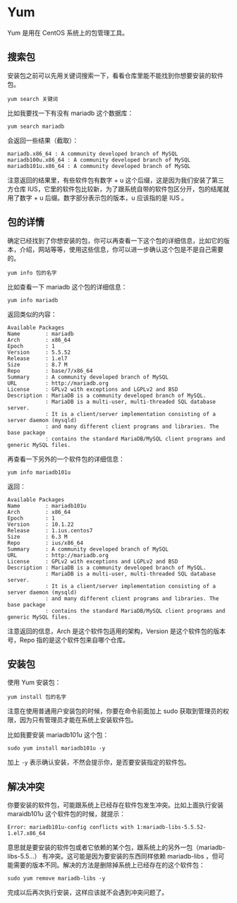 # Yum

Yum 是用在 CentOS 系统上的包管理工具。

## 搜索包

安装包之前可以先用关键词搜索一下，看看仓库里能不能找到你想要安装的软件包。

```
yum search 关键词
```

比如我要找一下有没有 mariadb 这个数据库：

```
yum search mariadb
```

会返回一些结果（截取）：

```
mariadb.x86_64 : A community developed branch of MySQL
mariadb100u.x86_64 : A community developed branch of MySQL
mariadb101u.x86_64 : A community developed branch of MySQL
```

注意返回的结果里，有些软件包有数字 + u 这个后缀，这是因为我们安装了第三方仓库 IUS，它里的软件包比较新，为了跟系统自带的软件包区分开，包的结尾就用了数字 + u 后缀。数字部分表示包的版本，u 应该指的是 IUS 。

## 包的详情

确定已经找到了你想安装的包，你可以再查看一下这个包的详细信息，比如它的版本，介绍，网站等等，使用这些信息，你可以进一步确认这个包是不是自己需要的。

```
yum info 包的名字
```

比如查看一下 mariadb 这个包的详细信息：

```
yum info mariadb
```

返回类似的内容：

```
Available Packages
Name        : mariadb
Arch        : x86_64
Epoch       : 1
Version     : 5.5.52
Release     : 1.el7
Size        : 8.7 M
Repo        : base/7/x86_64
Summary     : A community developed branch of MySQL
URL         : http://mariadb.org
License     : GPLv2 with exceptions and LGPLv2 and BSD
Description : MariaDB is a community developed branch of MySQL.
            : MariaDB is a multi-user, multi-threaded SQL database server.
            : It is a client/server implementation consisting of a server daemon (mysqld)
            : and many different client programs and libraries. The base package
            : contains the standard MariaDB/MySQL client programs and generic MySQL files.
```

再查看一下另外的一个软件包的详细信息：

```
yum info mariadb101u
```

返回：

```
Available Packages
Name        : mariadb101u
Arch        : x86_64
Epoch       : 1
Version     : 10.1.22
Release     : 1.ius.centos7
Size        : 6.3 M
Repo        : ius/x86_64
Summary     : A community developed branch of MySQL
URL         : http://mariadb.org
License     : GPLv2 with exceptions and LGPLv2 and BSD
Description : MariaDB is a community developed branch of MySQL.
            : MariaDB is a multi-user, multi-threaded SQL database server.
            : It is a client/server implementation consisting of a server daemon (mysqld)
            : and many different client programs and libraries. The base package
            : contains the standard MariaDB/MySQL client programs and generic MySQL files.
```

注意返回的信息，Arch 是这个软件包适用的架构，Version 是这个软件包的版本号，Repo 指的是这个软件包来自哪个仓库。

## 安装包

使用 Yum 安装包：

```
yum install 包的名字
```

注意在使用普通用户安装包的时候，你要在命令前面加上 sudo 获取到管理员的权限，因为只有管理员才能在系统上安装软件包。

比如我要安装 mariadb101u 这个包：

```
sudo yum install mariadb101u -y
```

加上 `-y` 表示确认安装，不然会提示你，是否要安装指定的软件包。

## 解决冲突

你要安装的软件包，可能跟系统上已经存在软件包发生冲突。比如上面执行安装 maraidb101u 这个软件包的时候，就提示：

```
Error: mariadb101u-config conflicts with 1:mariadb-libs-5.5.52-1.el7.x86_64
```

意思就是要安装的软件包或者它依赖的某个包，跟系统上的另外一包（mariadb-libs-5.5...） 有冲突。这可能是因为要安装的东西同样依赖 mariadb-libs ，但可能需要的版本不同。解决的方法是删除掉系统上已经存在的这个软件包：

```
sudo yum remove mariadb-libs -y
```

完成以后再次执行安装，这样应该就不会遇到冲突问题了。

